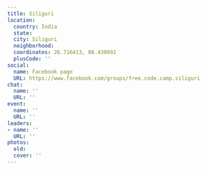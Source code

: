 ```yaml
---
title: Siliguri
location:
  country: India
  state: 
  city: Siliguri
  neighborhood: 
  coordinates: 26.716413, 88.430992
  plusCode: ''
social:
  name: Facebook page
  URL: https://www.facebook.com/groups/free.code.camp.siliguri
chat:
  name: ''
  URL: ''
event:
  name: ''
  URL: ''
leaders:
- name: ''
  URL: ''
photos:
  old: 
  cover: ''
---
```

